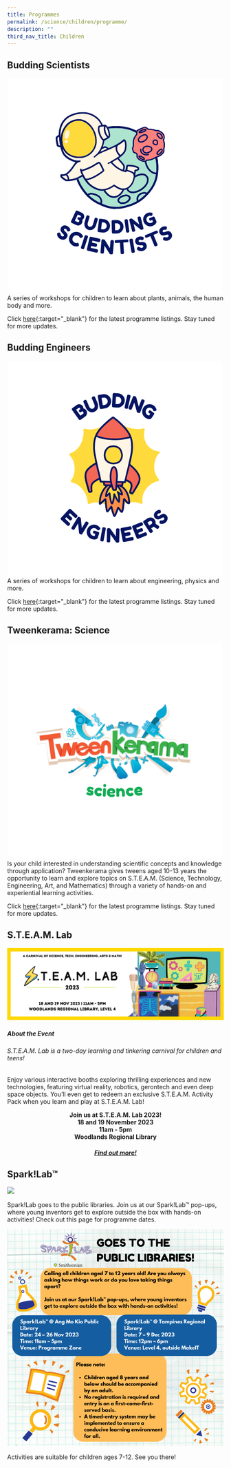 ```yaml
---
title: Programmes
permalink: /science/children/programme/
description: ""
third_nav_title: Children
---
```

<style type="text/css">
/* Links */
.content a { color: #322987; }
.content a:focus,
.content a:hover { color: #28216c; }

/* Button Outline */
.bp-button { padding-left: 1.5rem; padding-right: 1.5rem; }
.bp-button.is-primary-outline { border: 1px solid #322987; color: #322987; background-color: transparent; text-decoration: none; }
.bp-button.is-primary-outline:focus,
.bp-button.is-primary-outline:hover { border: 1px solid #322987; color: #cff2e8; background-color: #322987; text-decoration: none; }

/* Responsive Iframe */
.responsive-iframe { position: absolute; top: 0; left: 0; bottom: 0; right: 0; width: 100%; height: 100%; }
.responsive-iframe-container { position: relative; overflow: hidden; width: 100%; }
.responsive-iframe-container.ratio-16by9 { padding-top: 56.25%; }
.responsive-iframe-container.ratio-4by3 { padding-top: 75%; }
.responsive-iframe-container.ratio-3by2 { padding-top: 66.66%; }
.responsive-iframe-container.ratio-1by1 { padding-top: 100%; }
</style>
## **Budding Scientists**
![Budding Scientists](/images/science-lfa-updates/Budding-Scientists.png)
A series of workshops for children to learn about plants, animals, the human body and more.

Click [here](https://go.gov.sg/nlb-events){:target="_blank"} for the latest programme listings. Stay tuned for more updates.

## **Budding Engineers**
![Budding Engineers](/images/science-lfa-updates/Budding-Engineers.png)
A series of workshops for children to learn about engineering, physics and more.

Click [here](https://go.gov.sg/nlb-events){:target="_blank"} for the latest programme listings. Stay tuned for more updates.

## **Tweenkerama: Science**
![Tweenkerama Science](/images/science-lfa-updates/Tweenkerama-Science.png)
Is your child interested in understanding scientific concepts and knowledge through application? 
Tweenkerama gives tweens aged 10-13 years the opportunity to learn and explore topics on S.T.E.A.M. (Science, Technology, Engineering, Art, and Mathematics) through a variety of hands-on and experiential learning activities.

Click [here](https://go.gov.sg/nlb-events){:target="_blank"} for the latest programme listings. Stay tuned for more updates.

## **S.T.E.A.M. Lab**
![Steam Lab Banner](/images/Steam%20Lab%202023/steam%20lab%202023.png)

##### About the Event

###### S.T.E.A.M. Lab is a two-day learning and tinkering carnival for children and teens!

Enjoy various interactive booths exploring thrilling experiences and new technologies, featuring virtual reality, robotics, gerontech and even deep space objects. You’ll even get to redeem an exclusive S.T.E.A.M. Activity Pack when you learn and play at S.T.E.A.M. Lab!

**<center>Join us at S.T.E.A.M. Lab 2023!<br>
18 and 19 November 2023<br>
11am - 5pm<br>
Woodlands Regional Library**
##### [Find out more!](https://learning.nlb.gov.sg/science/children/steamlab/)
</center>
	
## **Spark!Lab™**
![](/images/sparklab%20edm%20(800%20×%20800px)%20(1).png)

Spark!Lab goes to the public libraries. 
Join us at our Spark!Lab™ pop-ups, where young inventors get to explore outside the box with hands-on activities! Check out this page for programme dates. 

![](/images/sparklab%20edm_ed.png)

Activities are suitable for children ages 7-12. See you there!